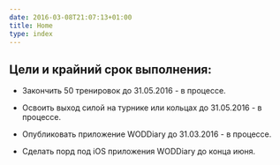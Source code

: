 ```yaml
---
date: 2016-03-08T21:07:13+01:00
title: Home
type: index
---
```


## Цели и крайний срок выполнения: 

- Закончить 50 тренировок до 31.05.2016 - в процессе.

- Освоить выход силой на турнике или кольцах до 31.05.2016 - в процессе. 

- Опубликовать приложение WODDiary до 31.03.2016 - в процессе.

- Сделать порд под iOS приложения WODDiary до конца июня.